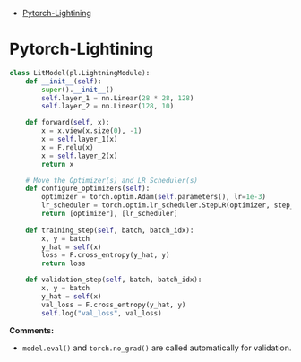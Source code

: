 <!--ts-->
   * [Pytorch-Lightining](#pytorch-lightining)

<!-- Added by: gil_diy, at: Sun 20 Mar 2022 10:33:19 IST -->

<!--te-->

# Pytorch-Lightining

```python
class LitModel(pl.LightningModule):
    def __init__(self):
        super().__init__()
        self.layer_1 = nn.Linear(28 * 28, 128)
        self.layer_2 = nn.Linear(128, 10)

    def forward(self, x):
        x = x.view(x.size(0), -1)
        x = self.layer_1(x)
        x = F.relu(x)
        x = self.layer_2(x)
        return x

    # Move the Optimizer(s) and LR Scheduler(s)    
    def configure_optimizers(self):
	    optimizer = torch.optim.Adam(self.parameters(), lr=1e-3)
	    lr_scheduler = torch.optim.lr_scheduler.StepLR(optimizer, step_size=1)
	    return [optimizer], [lr_scheduler]
    
	def training_step(self, batch, batch_idx):
	    x, y = batch
	    y_hat = self(x)
	    loss = F.cross_entropy(y_hat, y)
	    return loss

	def validation_step(self, batch, batch_idx):
        x, y = batch
        y_hat = self(x)
        val_loss = F.cross_entropy(y_hat, y)
        self.log("val_loss", val_loss)
```

**Comments:**

* `model.eval()` and `torch.no_grad()` are called automatically for validation.